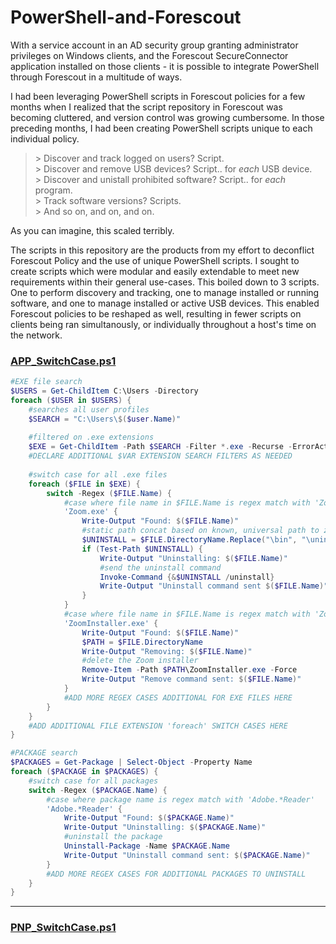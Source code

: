 # PowerShell-and-Forescout
With a service account in an AD security group granting administrator privileges on Windows clients, and the Forescout SecureConnector application installed on those clients - it is possible to integrate PowerShell through Forescout in a multitude of ways.   

I had been leveraging PowerShell scripts in Forescout policies for a few months when I realized that the script repository in Forescout was becoming cluttered, and version control was growing cumbersome. In those preceding months, I had been creating PowerShell scripts unique to each individual policy.   
> \> Discover and track logged on users? Script.   
> \> Discover and remove USB devices? Script.. for *each* USB device.   
> \> Discover and unistall prohibited software? Script.. for *each* program.   
> \> Track software versions? Scripts.    
> \> And so on, and on, and on.    

As you can imagine, this scaled terribly.   

The scripts in this repository are the products from my effort to deconflict Forescout Policy and the use of unique PowerShell scripts. I sought to create scripts which were modular and easily extendable to meet new requirements within their general use-cases. This boiled down to 3 scripts. One to perform discovery and tracking, one to manage installed or running software, and one to manage installed or active USB devices. This enabled Forescout policies to be reshaped as well, resulting in fewer scripts on clients being ran simultanously, or individually throughout a host's time on the network.   

### [ APP_SwitchCase.ps1 ](https://github.com/plmcdowe/PowerShell-and-Forescout/blob/46b27bdb2193f8ee5286ae92a2f75d76491e80e8/APP_SwitchCase.ps1)
```PowerShell
#EXE file search
$USERS = Get-ChildItem C:\Users -Directory
foreach ($USER in $USERS) {
    #searches all user profiles
    $SEARCH = "C:\Users\$($user.Name)"
    
    #filtered on .exe extensions
    $EXE = Get-ChildItem -Path $SEARCH -Filter *.exe -Recurse -ErrorAction SilentlyContinue -Force
    #DECLARE ADDITIONAL $VAR EXTENSION SEARCH FILTERS AS NEEDED
    
    #switch case for all .exe files 
    foreach ($FILE in $EXE) {
        switch -Regex ($FILE.Name) {
            #case where file name in $FILE.Name is regex match with 'Zoom.exe'
            'Zoom.exe' {
                Write-Output "Found: $($FILE.Name)"
                #static path concat based on known, universal path to zoom uninstaller
                $UNINSTALL = $FILE.DirectoryName.Replace("\bin", "\uninstall\Installer.exe")
                if (Test-Path $UNINSTALL) {
                    Write-Output "Uninstalling: $($FILE.Name)"
                    #send the uninstall command
                    Invoke-Command {&$UNINSTALL /uninstall}
                    Write-Output "Uninstall command sent $($FILE.Name)"
                }
            }
            #case where file name in $FILE.Name is regex match with 'ZoomInstaller.exe'
            'ZoomInstaller.exe' {
                Write-Output "Found: $($FILE.Name)"
                $PATH = $FILE.DirectoryName
                Write-Output "Removing: $($FILE.Name)"
                #delete the Zoom installer
                Remove-Item -Path $PATH\ZoomInstaller.exe -Force
                Write-Output "Remove command sent: $($FILE.Name)"                
            }
            #ADD MORE REGEX CASES ADDITIONAL FOR EXE FILES HERE
        }
    }
    #ADD ADDITIONAL FILE EXTENSION 'foreach' SWITCH CASES HERE
}

#PACKAGE search
$PACKAGES = Get-Package | Select-Object -Property Name
foreach ($PACKAGE in $PACKAGES) {
    #switch case for all packages
    switch -Regex ($PACKAGE.Name) {
        #case where package name is regex match with 'Adobe.*Reader'
        'Adobe.*Reader' {
            Write-Output "Found: $($PACKAGE.Name)"
            Write-Output "Uninstalling: $($PACKAGE.Name)"
            #uninstall the package
            Uninstall-Package -Name $PACKAGE.Name
            Write-Output "Uninstall command sent: $($PACKAGE.Name)"
        }
        #ADD MORE REGEX CASES FOR ADDITIONAL PACKAGES TO UNINSTALL
    }
}
```   
---   
### [ PNP_SwitchCase.ps1 ](https://github.com/plmcdowe/PowerShell-and-Forescout/blob/d739a8da5b674ebc42414585801fa1112dd83f2f/PNP_SwitchCase.ps1)
